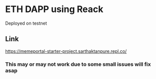 # ETH DAPP using Reack
Deployed on testnet 
## Link
https://memeportal-starter-project.sarthaktanpure.repl.co/
### This may or may not work due to some small issues will fix asap
